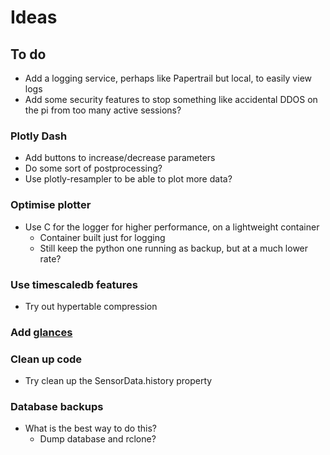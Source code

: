 # Ideas

## To do

- Add a logging service, perhaps like Papertrail but local, to easily view logs
- Add some security features to stop something like accidental DDOS on the pi from too many active sessions?

### Plotly Dash

- Add buttons to increase/decrease parameters
- Do some sort of postprocessing?
- Use plotly-resampler to be able to plot more data?

### Optimise plotter

- Use C for the logger for higher performance, on a lightweight container
  - Container built just for logging
  - Still keep the python one running as backup, but at a much lower rate?

### Use timescaledb features

- Try out hypertable compression

### Add [glances](https://hub.docker.com/r/nicolargo/glances)

### Clean up code

- Try clean up the SensorData.history property

### Database backups

- What is the best way to do this?
  - Dump database and rclone?
